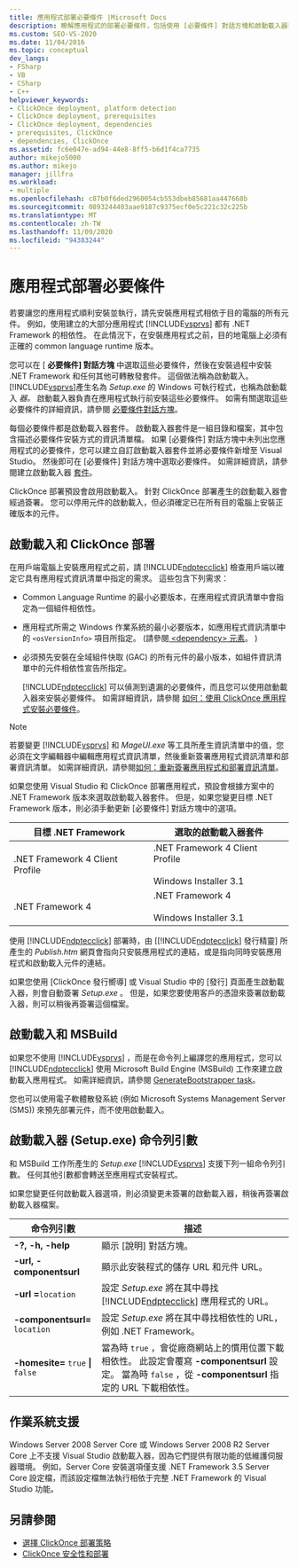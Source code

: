 ```yaml
---
title: 應用程式部署必要條件 |Microsoft Docs
description: 瞭解應用程式的部署必要條件，包括使用 [必要條件] 對話方塊和啟動載入器套件。
ms.custom: SEO-VS-2020
ms.date: 11/04/2016
ms.topic: conceptual
dev_langs:
- FSharp
- VB
- CSharp
- C++
helpviewer_keywords:
- ClickOnce deployment, platform detection
- ClickOnce deployment, prerequisites
- ClickOnce deployment, dependencies
- prerequisites, ClickOnce
- dependencies, ClickOnce
ms.assetid: fc6e047e-ad94-44e8-8ff5-b6d1f4ca7735
author: mikejo5000
ms.author: mikejo
manager: jillfra
ms.workload:
- multiple
ms.openlocfilehash: c87b0f6ded2960054cb553dbeb85681aa447668b
ms.sourcegitcommit: 0893244403aae9187c9375ecf0e5c221c32c225b
ms.translationtype: MT
ms.contentlocale: zh-TW
ms.lasthandoff: 11/09/2020
ms.locfileid: "94383244"
---
```

# <a name="application-deployment-prerequisites"></a>應用程式部署必要條件

若要讓您的應用程式順利安裝並執行，請先安裝應用程式相依于目的電腦的所有元件。 例如，使用建立的大部分應用程式 [!INCLUDE[vsprvs](../code-quality/includes/vsprvs_md.md)] 都有 .NET Framework 的相依性。 在此情況下，在安裝應用程式之前，目的地電腦上必須有正確的 common language runtime 版本。

 您可以在 [ **必要條件] 對話方塊** 中選取這些必要條件，然後在安裝過程中安裝 .NET Framework 和任何其他可轉散發套件。 這個做法稱為啟動載入。 [!INCLUDE[vsprvs](../code-quality/includes/vsprvs_md.md)]產生名為 *Setup.exe* 的 Windows 可執行程式，也稱為啟動載入 *器。* 啟動載入器負責在應用程式執行前安裝這些必要條件。 如需有關選取這些必要條件的詳細資訊，請參閱 [必要條件對話方塊](../ide/reference/prerequisites-dialog-box.md)。

 每個必要條件都是啟動載入器套件。 啟動載入器套件是一組目錄和檔案，其中包含描述必要條件安裝方式的資訊清單檔。 如果 [必要條件] 對話方塊中未列出您應用程式的必要條件，您可以建立自訂啟動載入器套件並將必要條件新增至 Visual Studio。 然後即可在 [必要條件] 對話方塊中選取必要條件。 如需詳細資訊，請參閱建立啟動載入器 [套件](../deployment/creating-bootstrapper-packages.md)。

 ClickOnce 部署預設會啟用啟動載入。 針對 ClickOnce 部署產生的啟動載入器會經過簽署。 您可以停用元件的啟動載入，但必須確定已在所有目的電腦上安裝正確版本的元件。

## <a name="bootstrapping-and-clickonce-deployment"></a>啟動載入和 ClickOnce 部署
 在用戶端電腦上安裝應用程式之前，請 [!INCLUDE[ndptecclick](../deployment/includes/ndptecclick_md.md)] 檢查用戶端以確定它具有應用程式資訊清單中指定的需求。 這些包含下列需求：

- Common Language Runtime 的最小必要版本，在應用程式資訊清單中會指定為一個組件相依性。

- 應用程式所需之 Windows 作業系統的最小必要版本，如應用程式資訊清單中的 `<osVersionInfo>` 項目所指定。  (請參閱[ \<dependency> 元素](../deployment/dependency-element-clickonce-application.md)。 ) 

- 必須預先安裝在全域組件快取 (GAC) 的所有元件的最小版本，如組件資訊清單中的元件相依性宣告所指定。

  [!INCLUDE[ndptecclick](../deployment/includes/ndptecclick_md.md)] 可以偵測到遺漏的必要條件，而且您可以使用啟動載入器來安裝必要條件。 如需詳細資訊，請參閱 [如何：使用 ClickOnce 應用程式安裝必要條件](../deployment/how-to-install-prerequisites-with-a-clickonce-application.md)。

> [!NOTE]
> 若要變更 [!INCLUDE[vsprvs](../code-quality/includes/vsprvs_md.md)] 和 *MageUI.exe* 等工具所產生資訊清單中的值，您必須在文字編輯器中編輯應用程式資訊清單，然後重新簽署應用程式資訊清單和部署資訊清單。 如需詳細資訊，請參閱[如何：重新簽署應用程式和部署資訊清單](../deployment/how-to-re-sign-application-and-deployment-manifests.md)。

 如果您使用 Visual Studio 和 ClickOnce 部署應用程式，預設會根據方案中的 .NET Framework 版本來選取啟動載入器套件。 但是，如果您變更目標 .NET Framework 版本，則必須手動更新 [必要條件] 對話方塊中的選項。

|目標 .NET Framework|選取的啟動載入器套件|
|---------------------------|------------------------------------|
|.NET Framework 4 Client Profile|.NET Framework 4 Client Profile<br /><br /> Windows Installer 3.1|
|.NET Framework 4|.NET Framework 4<br /><br /> Windows Installer 3.1|

 使用 [!INCLUDE[ndptecclick](../deployment/includes/ndptecclick_md.md)] 部署時，由 [[!INCLUDE[ndptecclick](../deployment/includes/ndptecclick_md.md)] 發行精靈] 所產生的 *Publish.htm* 網頁會指向只安裝應用程式的連結，或是指向同時安裝應用程式和啟動載入元件的連結。

 如果您使用 [ClickOnce 發行嚮導] 或 Visual Studio 中的 [發行] 頁面產生啟動載入器，則會自動簽署 *Setup.exe* 。 但是，如果您要使用客戶的憑證來簽署啟動載入器，則可以稍後再簽署這個檔案。

## <a name="bootstrapping-and-msbuild"></a>啟動載入和 MSBuild
 如果您不使用 [!INCLUDE[vsprvs](../code-quality/includes/vsprvs_md.md)] ，而是在命令列上編譯您的應用程式，您可以 [!INCLUDE[ndptecclick](../deployment/includes/ndptecclick_md.md)] 使用 Microsoft Build Engine (MSBuild) 工作來建立啟動載入應用程式。 如需詳細資訊，請參閱 [GenerateBootstrapper task](../msbuild/generatebootstrapper-task.md)。

 您也可以使用電子軟體散發系統 (例如 Microsoft Systems Management Server (SMS)) 來預先部署元件，而不使用啟動載入。

## <a name="bootstrapper-setupexe-command-line-arguments"></a>啟動載入器 (Setup.exe) 命令列引數
 和 MSBuild 工作所產生的 *Setup.exe* [!INCLUDE[vsprvs](../code-quality/includes/vsprvs_md.md)] 支援下列一組命令列引數。 任何其他引數都會轉送至應用程式安裝程式。

 如果您變更任何啟動載入器選項，則必須變更未簽署的啟動載入器，稍後再簽署啟動載入器檔案。

| 命令列引數 | 描述 |
| - | - |
| **-?, -h, -help** | 顯示 [說明] 對話方塊。 |
| **-url, -componentsurl** | 顯示此安裝程式的儲存 URL 和元件 URL。 |
| **-url =**`location` | 設定 *Setup.exe* 將在其中尋找 [!INCLUDE[ndptecclick](../deployment/includes/ndptecclick_md.md)] 應用程式的 URL。 |
| **-componentsurl=** `location` | 設定 *Setup.exe* 將在其中尋找相依性的 URL，例如 .NET Framework。 |
| **-homesite=** `true` **&#124;** `false` | 當為時 `true` ，會從廠商網站上的慣用位置下載相依性。 此設定會覆寫 **-componentsurl** 設定。 當為時 `false` ，從 **-componentsurl** 指定的 URL 下載相依性。 |

## <a name="operating-system-support"></a>作業系統支援
 Windows Server 2008 Server Core 或 Windows Server 2008 R2 Server Core 上不支援 Visual Studio 啟動載入器，因為它們提供有限功能的低維護伺服器環境。 例如，Server Core 安裝選項僅支援 .NET Framework 3.5 Server Core 設定檔，而該設定檔無法執行相依于完整 .NET Framework 的 Visual Studio 功能。

## <a name="see-also"></a>另請參閱
- [選擇 ClickOnce 部署策略](../deployment/choosing-a-clickonce-deployment-strategy.md)
- [ClickOnce 安全性和部署](../deployment/clickonce-security-and-deployment.md)
